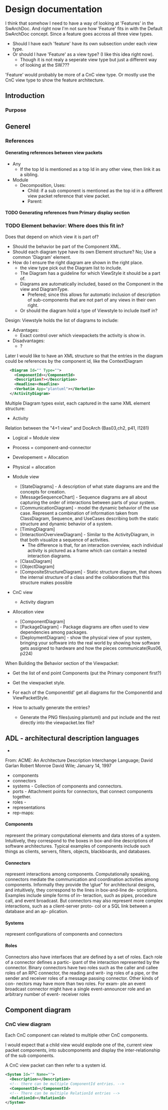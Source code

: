 # Design documentation

I think that somehow I need to have a way of looking at 'Features' in the
SwArchDoc.
And right now I'm not sure how 'Feature' fits in with the Default SwArchDoc
concept. Since a feature goes accross all three view types.

* Should I have each 'feature' have its own subsection under each view type.
* Or should I have 'Feature' as a view type? (I like this idea right now).
  * Though it is not realy a seperate view type but just a different way
  * of looking at the SW.???

'Feature' would probably be more of a CnC view type. Or mostly use the CnC
view type to show the feature architecture.

## Introduction

### Purpose

## Generel

### References

#### Generating references between view packets

* Any
  * If the top Id is mentioned as a top Id in any other view, then link it as a sibling.
* Module
  * Decomposition, Uses:
    * Child: if a sub component is mentioned as the top id in a different view packet reference that view packet.
    * Parent:

#### TODO Generating references from Primary display section

### TODO Element behavior: Where does this fit in?

Does that depend on which view it is part of?

* Should the behavior be part of the Component XML.
* Should each diagram type have its own Element structure? No; Use a common 'Diagram' element.
* How do I ensure the right diagram are shown in the right place.
  * the view type pick out the Diagram list to include.
  * The Diagram has a guideline for which ViewStyle it should be a part of.
  * Diagrams are automatically included, based on the Component in the view and DiagramType.
    * Prefered; since this allows for automatic inclusion of description of sub-components that are not part of any views in their own right.
  * Or should the diagram hold a type of Viewstyle to include itself in?

Design: Viewstyle holds the list of diagrams to include:

* Advantages:
  * Exact control over which viewpackets the activity is show in.
* Disadvantages:
  * ?

Later I would like to have an XML structure so that the entries in the diagram could be references by the component id,
  like the ContextDiagram

```xml  
  <Diagram Id="" Type="">
    <ComponentId></ComponentId>
    <Description?></Description>
    <Headline><Headline>
    <Verbatim App="plantuml"></Verbatim>
  </ActivityDiagram>
```

Multiple Diagram types exist, each captured in the same XML element structure:

* Activity

Relation between the "4+1 view" and DocArch
(Bas03,ch2, p41, l1281)

* Logical = Module view
* Process = component-and-connector
* Developement = Allocation
* Physical = allocation

* Module view
  * [StateDiagrams] - A description of what state diagrams are and the concepts for creation.
  * [MessageSequenceChart] - Sequence diagrams are all about capturing the order of interactions between parts of your system.
  * [CommunicationDiagram] - model the dynamic behavior of the use case. Represent a combination of information taken from ClassDiagram, Sequence, and UseCases describing both the static structure and dynamic behavior of a system.
  * [TimingDiagram]
  * [InteractionOverviewDiagram] - Similar to the ActivityDiagram, in that both visualize a sequence of activities. 
    * The difference is that, for an interaction overview, each individual activity is pictured as a frame which can contain a nested interaction diagrams.
  * [ClassDiagram]
  * [ObjectDiagram]
  * [CompositeStructureDiagram] - Static structure diagram, that shows the internal structure of a class and the collaborations that this structure makes possible
* CnC view
  * Activity diagram
* Allocation view
  * [ComponentDiagram]
  * [PackageDiagram] - Package diagrams are often used to view dependencies among packages.
  * [DeploymentDiagram] - show the physical view of your system, bringing your software into the real world by showing how software gets assigned to hardware and how the pieces communicate(Rus06, p224)

When Building the Behavior section of the Viewpacket:

* Get the list of end point Components (put the Primary component first?)
* Get the viewpacket style.
* For each of the ComponentId' get all diagrams for the ComponentId and ViewPacketStyle.

* How to actually generate the entries?
  * Generate the PNG files(using plantuml) and put include and the rest directly into the viewpacket.tex file?

## ADL - architectural description languages

* [](http://www.ece.odu.edu/~rdmckenz/papers/SIMULATION%20A030081.pdf)

From: ACME: An Architecture Description Interchange Language; David Garlan Robert Monroe David Wile; January 14, 1997

* components
* connectors
* systems - Collection of components and connectors.
* ports - Attachment points for connectors, that connect components together.
* roles -
* representations
* rep-maps:

#### Components

represent the primary computational elements and data stores of a system.
Intuitively, they correspond to the boxes in box-and-line descriptions of software architectures. 
Typical examples of components include such things as clients, servers, filters, objects, blackboards, and
databases.

#### Connectors

represent interactions among components. 
Computationally speaking, connectors mediate the communication and coordination
 activities among components.
Informally they provide the \glue" for architectural designs, and intuitively,
they correspond to the lines in box-and-line de-
scriptions. Examples include simple forms of in-
teraction, such as pipes, procedure call, and event broadcast. But connectors may also represent more
complex interactions, such as a client-server proto-
col or a SQL link between a database and an ap-
plication.

#### Systems

represent configurations of components and connectors

#### Roles

Connectors also have interfaces that are defined by a
set of roles. Each role of a connector defines a partic-
ipant of the interaction represented by the connector.
Binary connectors have two roles such as the caller and
callee roles of an RPC connector, the reading and writ-
ing roles of a pipe, or the sender and receiver roles
of a message passing connector. Other kinds of con-
nectors may have more than two roles. For exam-
ple an event broadcast connector might have a single
event-announcer role and an arbitrary number of event-
receiver roles

## Component diagram

### CnC view diagram

Each CnC component can related to multiple other CnC components.

I would expect that a child view would explode one of the, current view packet
components, into subcomponents and display the inter-relationship of the sub
components.

A CnC view packet can then refer to a system id.

```xml
<System Id="" Name="">
  <Description></Description>
  <!-- there can be multiple ComponentId entries. -->
  <ComponentId></ComponentId>
  <!-- There can be multiple RelationId entries -->
  <RelationId></RelationId>
</System>
```
